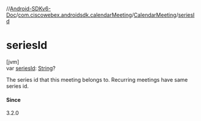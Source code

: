 //[Android-SDKv6-Doc](../../../index.md)/[com.ciscowebex.androidsdk.calendarMeeting](../index.md)/[CalendarMeeting](index.md)/[seriesId](series-id.md)

# seriesId

[jvm]\
var [seriesId](series-id.md): [String](https://kotlinlang.org/api/latest/jvm/stdlib/kotlin/-string/index.html)?

The series id that this meeting belongs to. Recurring meetings have same series id.

#### Since

3.2.0

